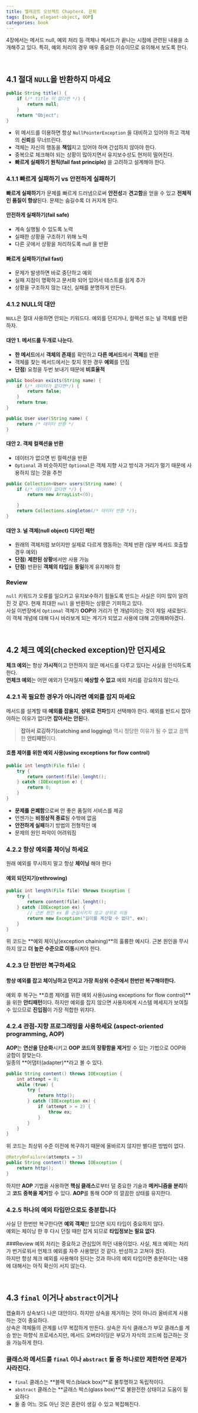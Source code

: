 ```yaml
---
title: 엘레강트 오브젝트 Chapter4. 은퇴
tags: [book, elegant-object, OOP]
categories: book
---
```


4장에서는 메서드 null, 예외 처리 등 객체나 메서드가 끝나는 시점에 관련된 내용을 소개해주고 있다.
특히, 예외 처리의 경우 매우 중요한 이슈이므로 유의해서 보도록 한다.


<!--more-->
<br>

## 4.1 절대 `NULL`을 반환하지 마세요

```java 
public String title() {
    if (/* title 이 없다면 */) {
        return null;
    }
    return "Object";
}
```

- 위 메서드를 이용하면 항상 `NullPointerException` 을 대비하고 있어야 하고 객체의 **신뢰**를 무너뜨린다.
- 객체는 자신의 행동을 **책임**지고 있어야 하며 간섭하지 않아야 한다.
- 중복으로 체크해야 되는 상황이 많아지면서 유지보수성도 현저히 떨어진다.
- **빠르게 실패하기 원칙(fail fast principle)** 을 고려하고 설계해야 한다.


### 4.1.1 빠르게 실패하기 vs 안전하게 실패하기

**빠르게 실패하기**가 문제를 빠르게 드러냄으로써 **안전성**과 **견고함**을 얻을 수 있고 **전체적인 품질이 향상**된다.
문제는 숨길수록 더 커지게 된다.

#### 안전하게 실패하기(fail safe)
  - 계속 실행될 수 있도록 노력
  - 실패한 상황을 구조하기 위해 노력
  - 다른 곳에서 상황을 처리하도록 null 을 반환
  
#### 빠르게 실패하기(fail fast)
  - 문제가 발생하면 바로 중단하고 예외
  - 실패 지점이 명확하고 문서화 되어 있어서 테스트를 쉽게 추가
  - 상황을 구조하지 않는 대신, 실패를 분명하게 만든다.

### 4.1.2 NULL의 대안

`NULL`은 절대 사용하면 안되는 키워드다. 예외를 던지거나, 컬렉션 또는 널 객체를 반환하자. 

#### 대안 1. 메서드를 두개로 나눈다.
- **한 메서드**에서 **객체의 존재**를 확인하고 **다른 메서드**에서 **객체**를 반환
- 객체를 찾는 메서드에서는 찾지 못한 경우 **예외**를 던짐
- **단점**) 요청을 두번 보내기 때문에 **비효율적**

```java 
public boolean exists(String name) {
    if (/* 데이터가 없다면*/) {
        return false;
    }
    return true;
}

public User user(String name) {
    return /* 데이터 반환 */
}
```

#### 대안 2. 객체 컬렉션을 반환
- 데이터가 없으면 빈 컬렉션을 반환
- `Optional` 과 비슷하지만 `Optional`은 객체 지향 사고 방식과 거리가 멀기 때문에 사용하지 않는 것을 추천
```java
public Collection<User> users(String name) {
    if (/* 데이터가 없다면 */) {
        return new ArrayList<(0);

    }
    return Collections.singleton(/* 데이터 반환 */);
}
```

#### 대안 3. 널 객체(null object) 디자인 패턴
- 원래의 객체처럼 보이지만 실제로 다르게 행동하는 객체 반환 (일부 메서드 호출할 경우 예외)
- **단점**) **제한된 상황**에서만 사용 가능
- **단점**) 반환된 **객체의 타입**을 **동일**하게 유지해야 함


### Review

`null` 키워드가 오류를 일으키고 유지보수하기 힘들도록 만드는 사실은 이미 많이 알려진 것 같다.
현재 최대한 `null` 을 반환하는 상황은 기피하고 있다.  
사실 이번장에서 `Optional` 객체가 **OOP**와 거리가 먼 개념이라는 것이 제일 새로웠다. 
이 객체 개념에 대해 다시 바라보게 되는 계기가 되었고 사용에 대해 고민해봐야겠다.

<br>

## 4.2 체크 예외(checked exception)만 던지세요 

**체크 예외**는 항상 **가시적**이고 안전하지 않은 메서드를 다루고 있다는 사실을 인식하도록 한다.  
**언체크 예외**는 어떤 예외가 던져질지 **예상할 수 없고** 예외 처리를 강요하지 않는다.

### 4.2.1 꼭 필요한 경우가 아니라면 예외를 잡지 마세요

메서드를 설계할 때 **예외를 잡을지**, **상위로 전파**할지 선택해야 한다. 예외를 반드시 잡아야하는 이유가 없다면 **잡아서는 안된**다.  

> **잡아서 로깅하기(catching and logging)** 역시 정당한 이유가 될 수 없고 끔찍한 **안티패턴**이다. 

#### 흐름 제어를 위한 예외 사용(using exceptions for flow control)
```java 
public int length(File file) {
    try {
        return content(file).lenght();
    } catch (IOException e) {
        return 0;
    }
}
```
- **문제를 은폐함**으로써 안 좋은 품질의 서비스를 제공
- 언젠가는 **비정상적 종료**될 수밖에 없음
- **안전하게 실패**하기 방법의 전형적인 예
- 문제의 원인 파악이 어려워짐

### 4.2.2 항상 예외를 체이닝 하세요

원래 예외를 무시하지 말고 항상 **체이닝** 해야 한다

#### 예외 되던지기(rethrowing)


```java
public int length(File file) throws Exception {
    try {
        return content(file).lenght();
    } catch (IOException ex) {
        // 근본 원인 ex 를 손실시키지 않고 상위로 이동
        return new Exception("길이를 계산할 수 없다", ex);
    }
}
```

위 코드는 **예외 체이닝(exception chaining)**의 훌륭한 예시다.
근본 원인을 무시하지 않고 **더 높은 수준으로 이동**시켜야 한다.

### 4.2.3 단 한번만 복구하세요

#### 항상 예외를 잡고 체이닝하고 던지고 가장 **최상위 수준**에서 한번만 **복구**해야한다. 
예외 후 복구는 **흐름 제어를 위한 예외 사용(using exceptions for flow control)**을 위한 **안티패턴**이다. 
하지만 예외를 잡지 않으면 사용자에게 시스템 메세지가 보여질 수 있으므로 **진입점**이 가장 적합한 위치다. 

### 4.2.4 관점-지향 프로그래밍을 사용하세요 (aspect-oriented programming, AOP)

**AOP**는 **연산을 단순화**시키고 **OOP 코드의 장황함을 제거**할 수 있는 기법으로 OOP와 궁합이 잘맞는다.  
일종의 **어댑터(adapter)**라고 볼 수 있다.

```java  
public String content() throws IOException {
    int attempt = 0;
    while (true) {
        try {
            return http();
        } catch (IOException ex) {
            if (attempt > = 2) {
                throw ex;
            }
        }
    }
}
```
위 코드는 최상위 수준 이전에 복구하기 때문에 올바르지 않지만 별다른 방법이 없다.

```java 
@RetryOnFailure(attempts = 3)
public String content() throws IOException {
    return http();
}
```
하지만 **AOP** 기법을 사용하면 **핵심 클래스**로부터 덜 중요한 기술과 **메커니즘을 분리**하고 **코드 중복을 제거**할 수 있다.
**AOP**를 통해 OOP 의 깔끔한 상태를 유지한다.

 
### 4.2.5 하나의 예외 타입만으로도 충분합니다

사실 단 한번만 복구한다면 **예외 객체**만 있으면 되지 타입이 중요하지 않다.  
예외는 체이닝 한 후 다시 던질 때만 잡게 되므로 **타입정보는 필요 없다**.

###Review
예외 처리는 중요하고 관심있어 하던 내용이었다. 
사실, 체크 예외는 처리가 번거로워서 언체크 예외를 자주 사용했던 것 같다. 반성하고 고쳐야 겠다.  
하지만 항상 체크 예외를 사용해야 된다는 것과 하나의 예외 타입이면 충분하다는 내용에 대해서는 아직 확신이 서지 않는다. 

<br>

## 4.3 `final` 이거나 `abstract`이거나

캡슐화가 상속보다 나은 대안이다. 하지만 상속을 제거하는 것이 아니라 올바르게 사용하는 것이 중요하다.  
상속은 객체들의 관계를 너무 복잡하게 만든다. 상속은 자식 클래스가 부모 클래스를 계승 받는 하향식 프로세스지만, 메서드 오버라이딩은 부모가 자식의 코드에 접근하는 것을 가능하게 한다.

### 클래스와 메서드를 `final` 이나 `abstract` 둘 중 하나로만 제한하면 문제가 사라진다.
- `final` 클래스는 **블랙 박스(black box)**로 불투명하고 독립적이다.
- `abstract` 클래스는 **글래스 박스(glass box)**로 불완전한 상태이고 도움이 필요하다
- 둘 중 어느 것도 아닌 것은 혼란이 생길 수 있고 복잡해진다.
